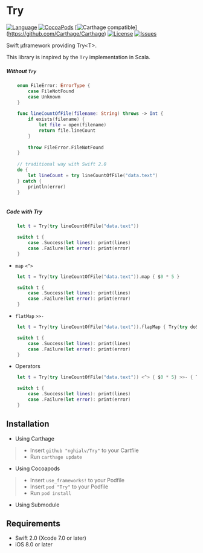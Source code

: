 Try
=====

[![Language](http://img.shields.io/badge/language-swift-brightgreen.svg?style=flat
)](https://developer.apple.com/swift)
[![CocoaPods](https://img.shields.io/cocoapods/v/Future.svg)]()
[![Carthage compatible](https://img.shields.io/badge/Carthage-compatible-4BC51D.svg?style=flat)]
(https://github.com/Carthage/Carthage)
[![License](http://img.shields.io/badge/license-MIT-lightgrey.svg?style=flat
)](http://mit-license.org)
[![Issues](https://img.shields.io/github/issues/nghialv/Try.svg?style=flat
)](https://github.com/nghialv/Try/issues?state=open)


Swift µframework providing Try&lt;T>.

This library is inspired by the `Try` implementation in Scala.

##### Without `Try`

``` swift
	enum FileError: ErrorType {
		case FileNotFound
		case Unknown
	}
	
	func lineCountOfFile(filename: String) throws -> Int {
		if exists(filename) {
			let file = open(filename)
			return file.lineCount
		}
		
		throw FileError.FileNotFound
	}
	
	// traditional way with Swift 2.0
	do {
		let lineCount = try lineCountOfFile("data.text")
	} catch {
		println(error)
	}
 
```

##### Code with Try

``` swift
	let t = Try(try lineCountOfFile("data.text"))

 	switch t {
 		case .Success(let lines): print(lines)
		case .Failure(let error): print(error)
	}
```

- `map` `<^>`

```swift
	let t = Try(try lineCountOfFile("data.text")).map { $0 * 5 }

 	switch t {
 		case .Success(let lines): print(lines)
		case .Failure(let error): print(error)
	}
```

- `flatMap` `>>-`

```swift
	let t = Try(try lineCountOfFile("data.text")).flapMap { Try(try doSomething($0)) }

 	switch t {
 		case .Success(let lines): print(lines)
		case .Failure(let error): print(error)
	}

```

- Operators

``` swift
	let t = Try(try lineCountOfFile("data.text")) <^> { $0 * 5} >>- { Try(try doSomething($0)) }

 	switch t {
 		case .Success(let lines): print(lines)
		case .Failure(let error): print(error)
	}
```

Installation
-----

- Using Carthage
>	- Insert `github "nghialv/Try"` to your Cartfile
>	- Run `carthage update`


- Using Cocoapods
>	- Insert `use_frameworks!` to your Podfile
>	- Insert `pod "Try"` to your Podfile
>	- Run `pod install`

- Using Submodule


Requirements
-----

- Swift 2.0 (Xcode 7.0 or later)
- iOS 8.0 or later

